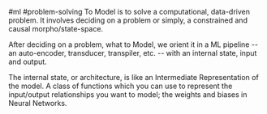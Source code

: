 #ml #problem-solving
To Model is to solve a computational, data-driven problem. It involves deciding on a problem or simply, a constrained and causal morpho/state-space.

After deciding on a problem, what to Model, we orient it in a ML pipeline -- an auto-encoder, transducer, transpiler, etc. -- with an internal state, input and output.

The internal state, or architecture, is like an Intermediate Representation of the model. A class of functions which you can use to represent the input/output relationships you want to model; the weights and biases in Neural Networks.

